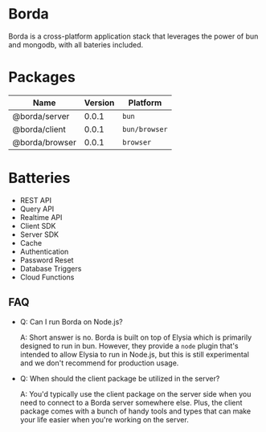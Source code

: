 # Borda

Borda is a cross-platform application stack that leverages the power of bun and mongodb, with all bateries included.

# Packages

| Name           | Version | Platform      |
| -------------- | ------- | ------------- |
| @borda/server  | 0.0.1   | `bun`         |
| @borda/client  | 0.0.1   | `bun/browser` |
| @borda/browser | 0.0.1   | `browser`     |

# Batteries

- REST API
- Query API
- Realtime API
- Client SDK
- Server SDK
- Cache
- Authentication
- Password Reset
- Database Triggers
- Cloud Functions


## FAQ

- Q: Can I run Borda on Node.js?

  A: Short answer is no. Borda is built on top of Elysia which is primarily designed to run in bun. However, they provide a `node` plugin that's intended to allow Elysia to run in Node.js, but this is still experimental and we don't recommend for production usage.

- Q: When should the client package be utilized in the server?

  A: You'd typically use the client package on the server side when you need to connect to a Borda server somewhere else. Plus, the client package comes with a bunch of handy tools and types that can make your life easier when you're working on the server.
